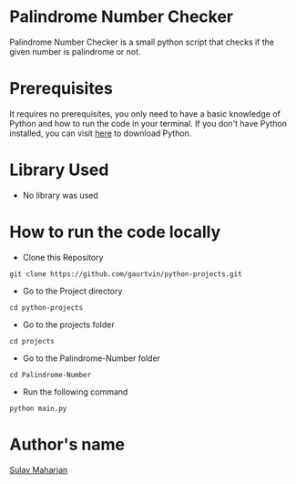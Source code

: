 # Palindrome Number Checker

Palindrome Number Checker is a small python script that checks if the given number is  palindrome or not.

# Prerequisites

It requires no prerequisites, you only need to have a basic knowledge of Python and how to run the code in your terminal. If you don't have Python installed, you can visit [here](https://www.python.org/downloads/) to download Python.

# Library Used

* No library was used

# How to run the code locally

- Clone this Repository

```
git clone https://github.com/gaurtvin/python-projects.git
```

- Go to the Project directory

```
cd python-projects
```

- Go to the projects folder

```
cd projects
```

- Go to the Palindrome-Number folder

```
cd Palindrome-Number
```

- Run the following command

```
python main.py
```


# Author's name

[Sulav Maharjan](https://github.com/sulavmhrzn)